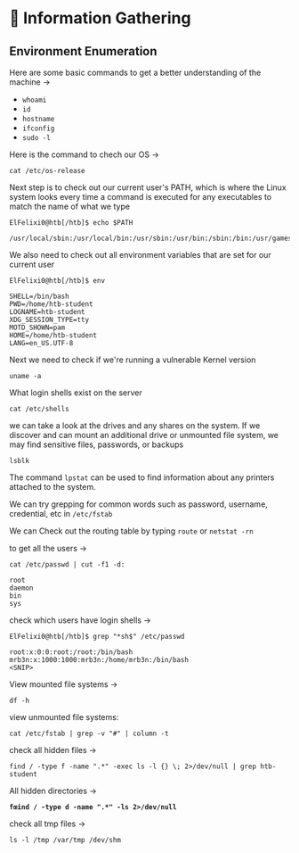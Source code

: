 # 🍫 Information Gathering

## Environment Enumeration

Here are some basic commands to get a better understanding of the machine ->

* `whoami`
* `id`
* `hostname`
* `ifconfig`
* `sudo -l`

Here is the command to chech our OS ->

```shell-session
cat /etc/os-release
```

Next step is to check out our current user's PATH, which is where the Linux system looks every time a command is executed for any executables to match the name of what we type

```shell-session
ElFelixi0@htb[/htb]$ echo $PATH

/usr/local/sbin:/usr/local/bin:/usr/sbin:/usr/bin:/sbin:/bin:/usr/games:/usr/local/games:/snap/bin
```

We also need to check out all environment variables that are set for our current user

```shell-session
ElFelixi0@htb[/htb]$ env

SHELL=/bin/bash
PWD=/home/htb-student
LOGNAME=htb-student
XDG_SESSION_TYPE=tty
MOTD_SHOWN=pam
HOME=/home/htb-student
LANG=en_US.UTF-8
```

Next we need to check if we're running a vulnerable Kernel version

```shell-session
uname -a
```

What login shells exist on the server

```shell-session
cat /etc/shells
```

we can take a look at the drives and any shares on the system. If we discover and can mount an additional drive or unmounted file system, we may find sensitive files, passwords, or backups

```shell-session
lsblk
```

The command `lpstat` can be used to find information about any printers attached to the system.

We can try  grepping for common words such as password, username, credential, etc in `/etc/fstab`

We can Check out the routing table by typing `route` or `netstat -rn`

to get all the users ->

```shell-session
cat /etc/passwd | cut -f1 -d:

root
daemon
bin
sys

```

check which users have login shells ->

```shell-session
ElFelixi0@htb[/htb]$ grep "*sh$" /etc/passwd

root:x:0:0:root:/root:/bin/bash
mrb3n:x:1000:1000:mrb3n:/home/mrb3n:/bin/bash
<SNIP>
```

View mounted file systems ->

```shell-session
df -h
```

view unmounted file systems:

```shell-session
cat /etc/fstab | grep -v "#" | column -t
```

check all hidden files ->

```shell-session
find / -type f -name ".*" -exec ls -l {} \; 2>/dev/null | grep htb-student
```

All hidden directories ->

<pre class="language-shell-session"><code class="lang-shell-session"><strong>fœind / -type d -name ".*" -ls 2>/dev/null
</strong></code></pre>

check all tmp files ->

```shell-session
ls -l /tmp /var/tmp /dev/shm
```
